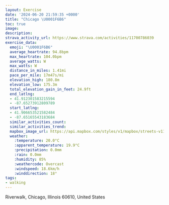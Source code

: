 ```yaml
---
layout: Exercise
date: '2024-06-20 21:59:35 +0000'
title: "Chicago \U0001F6B6"
toc: true
image:
description:
strava_activity_url: https://www.strava.com/activities/11700786039
exercise_data:
  emoji: "\U0001F6B6"
  average_heartrate: 94.8bpm
  max_heartrate: 104.0bpm
  average_watts: W
  max_watts: W
  distance_in_miles: 1.41mi
  pace_per_mile: 17m47s/mi
  elevation_high: 180.8m
  elevation_low: 175.3m
  total_elevation_gain_in_feet: 24.9ft
  end_latlng:
  - 41.912301583215594
  - -87.65273912809789
  start_latlng:
  - 41.906653521582484
  - -87.65165543183684
  similar_activities_count:
  similar_activities_trend:
  mapbox_image_url: https://api.mapbox.com/styles/v1/mapbox/streets-v11/static/path-5+787af2-1.0(ouw~Flh~uOFK%3FI_%40YGMWs%40AMBERMxAiAj%40_%40l%40e%40JCHBGQBIRKv%40k%40CHDOVOr%40g%40%7C%40%7D%40LCBJ%3F%7C%40%40lB%3FiAGm%40C%3FCDK%40GPWJS%5Ce%40%5CE%40Cg%40CCCAOT%5DX_%40d%40E%40GGBR%3FH%5BXyBzAe%40T%5DBNAHEFGLSn%40g%40LEHBHAZ%5BBGKIK%3Fg%40%5Ck%40b%40q%40l%40%7DAjAmAfAoE%60DmJvHG%3FIEGYGIc%40HSEYAqBF%5BF),pin-s-s+e5b22e(-87.65079,41.90568),pin-s-f+89ae00(-87.65305000000006,41.91089)/auto/800x800?access_token=pk.eyJ1Ijoiam9zaGJlY2ttYW4iLCJhIjoiY205eWR2aDd1MWZ6djJrbXc4a3M0bWZleiJ9.XiG9OWkNcZk2QzjJbxLB4A
  weather:
    :temperature: 20.0°C
    :apparent_temperature: 19.9°C
    :precipitation: 0.0mm
    :rain: 0.0mm
    :humidity: 85%
    :weathercode: Overcast
    :windspeed: 18.6km/h
    :winddirection: 18°
tags:
- walking
---
```

Riverwalk, Chicago, Illinois 60610, United States
